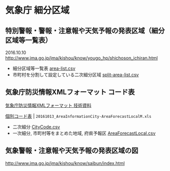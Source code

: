 # 気象庁 細分区域

## 特別警報・警報・注意報や天気予報の発表区域（細分区域等一覧表）  
2016.10.10  
http://www.jma.go.jp/jma/kishou/know/yougo_hp/shichoson_ichiran.html

- 細分区域等一覧表 [area-list.csv](area-list.csv)
- 市町村を分割して設定している二次細分区域 [split-area-list.csv](split-area-list.csv)


## 気象庁防災情報XMLフォーマット コード表
[気象庁防災情報XMLフォーマット 技術資料](http://xml.kishou.go.jp/tec_material.html)

[個別コード表](http://xml.kishou.go.jp/jmaxml_20170223_Code.zip) | `20161013_AreaInformationCity-AreaForecastLocalM.xls`

- 二次細分 [CityCode.csv](CityCode.csv)
- 一次細分, 市町村等をまとめた地域, 府県予報区 [AreaForecastLocal.csv](AreaForecastLocal.csv)


## 気象警報・注意報や天気予報の発表区域の図
http://www.jma.go.jp/jma/kishou/know/saibun/index.html


